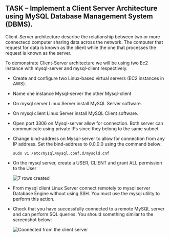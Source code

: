 ## TASK – Implement a Client Server Architecture using MySQL Database Management System (DBMS).

Client-Server architecture describe the relationship between two or more connectecd computer sharing data across the network. The computer that request for data is known as the client while the one that processes the request is known as the server.

To demonstrate Client-Server architecture we will be using two Ec2 instance with mysql-server and mysql-client respectively.

- Create and configure two Linux-based virtual servers (EC2 instances in AWS).

- Name one instance Mysql-server the other Mysql-client

- On mysql server Linux Server install MySQL Server software.

- On mysql client Linux Server install MySQL Client software.

- Open port 3306 on Mysql-server allow for connection. Both server can communicate using private IPs since they belong to the same subnet

- Change bind-address on Mysql-server to allow for connection from any IP address. Set the bind-address to 0.0.0.0 using the command below:

  `sudo vi /etc/mysql/mysql.conf.d/mysqld.cnf`
  
- On the mysql server, create a USER, CLIENT and grant ALL permission to the User

     ![7 rows created](https://user-images.githubusercontent.com/65022146/194963905-3f91006c-aa2c-4754-9f9c-6e0f827171c3.png)

- From mysql client Linux Server connect remotely to mysql server Database Engine without using SSH. You must use the mysql utility to perform this action.

 - Check that you have successfully connected to a remote MySQL server and can perform SQL queries. You should something similar to the screenshot below:

     ![Coonected from the client server](https://user-images.githubusercontent.com/65022146/194962720-c2a099ab-5097-4dc4-83d3-40ee0a627543.png)
  



